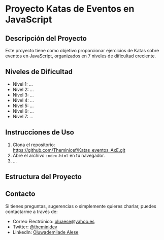 # Proyecto Katas de Eventos en JavaScript 

## Descripción del Proyecto

Este proyecto tiene como objetivo proporcionar ejercicios de Katas sobre eventos en JavaScript, organizados en 7 niveles de dificultad creciente.

## Niveles de Dificultad

- Nivel 1: ...
- Nivel 2: ...
- Nivel 3: ...
- Nivel 4: ...
- Nivel 5: ...
- Nivel 6: ...
- Nivel 7: ...

## Instrucciones de Uso

1. Clona el repositorio: https://github.com/Theminicef/Katas_eventos_AxE.git
2. Abre el archivo `index.html` en tu navegador.
3. ...

## Estructura del Proyecto




## Contacto

Si tienes preguntas, sugerencias o simplemente quieres charlar, puedes contactarme a través de:

- Correo Electrónico: [oluaese@yahoo.es](mailto:tu-email@example.com)
- Twitter: [@theminidev](https://twitter.com/tu-usuario-twitter)
- LinkedIn: [Oluwademilade Alese](https://www.linkedin.com/in/tu-usuario-linkedin/)
